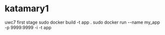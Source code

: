 # katamary1 
uwc7 first stage
sudo docker build -t app .
sudo docker run --name my_app -p 9999:9999 -i -t app
